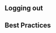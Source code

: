 


## Logging out

## Best Practices

[img1]: chapter2/img/auth-flow.PNG
[img2]: chapter2/img/fb-dev-1.PNG
[img3]: chapter2/img/fb-dev-2.PNG
[img4]: chapter2/img/fb-dev-3.PNG
[img5]: chapter2/img/fb-dev-4.PNG
[img6]: chapter2/img/fb-dev-5.PNG
[img7]: chapter2/img/auth-success.PNG
[img8]: chapter2/img/goog-dev-1.PNG
[img9]: chapter2/img/goog-dev-2.PNG
[img10]: chapter2/img/goog-dev-3.PNG
[img11]: chapter2/img/goog-dev-4.PNG
[img12]: chapter2/img/goog-dev-5.PNG
[img13]: chapter2/img/goog-dev-6.PNG
[img14]: chapter2/img/msa-dev-1.PNG
[img15]: chapter2/img/msa-dev-2.PNG
[img16]: chapter2/img/msa-dev-3.PNG
[img17]: chapter2/img/msa-dev-4.PNG
[img18]: chapter2/img/msa-dev-5.PNG
[img19]: chapter2/img/msa-dev-6.PNG
[img20]: chapter2/img/msa-dev-7.PNG
[img21]: chapter2/img/twtr-dev-1.PNG
[img22]: chapter2/img/twtr-dev-2.PNG
[img23]: chapter2/img/twtr-dev-3.PNG
[img24]: chapter2/img/ent-dev-1.PNG
[img25]: chapter2/img/ent-dev-2.PNG
[img26]: chapter2/img/ent-dev-3.PNG
[img27]: chapter2/img/jwt-1.PNG
[img28]: chapter2/img/jwt-2.PNG
[img29]: chapter2/img/jwt-3.PNG
[img30]: chapter2/img/testing-auth-failed.PNG
[img31]: chapter2/img/testing-auth-success.PNG
[img32]: chapter2/img/aad-apps-1.PNG
[img33]: chapter2/img/aad-apps-2.PNG
[img34]: chapter2/img/aad-apps-3.PNG
[img35]: chapter2/img/aad-apps-4.PNG
[img36]: chapter2/img/aad-apps-5.PNG
[img37]: chapter2/img/aad-apps-6.PNG
[img38]: chapter2/img/aad-apps-7.PNG
[img39]: chapter2/img/aad-apps-8.PNG
[img40]: chapter2/img/aad-apps-9.PNG
[img41]: chapter2/img/adal-client-1.PNG
[img42]: chapter2/img/customauth-postman-1.PNG
[img43]: chapter2/img/customauth-postman-2.PNG
[img44]: chapter2/img/aad-b2c-1.PNG
[img45]: chapter2/img/aad-b2c-2.PNG
[img46]: chapter2/img/aad-b2c-3.PNG
[img47]: chapter2/img/aad-b2c-4.PNG
[img48]: chapter2/img/aad-b2c-5.PNG
[img49]: chapter2/img/aad-b2c-6.PNG
[img50]: chapter2/img/aad-b2c-7.PNG
[img51]: chapter2/img/aad-b2c-8.PNG
[img52]: chapter2/img/aad-b2c-9.PNG
[img53]: chapter2/img/aad-b2c-10.PNG
[img54]: chapter2/img/auth0-create-1.PNG
[img55]: chapter2/img/user-identity.PNG
[img56]: chapter2/img/user-claims.PNG
[img57]: chapter2/img/auth-me.PNG
[img58]: chapter2/img/aad-logon-window.PNG
[img-upload-manifest]: chapter2/img/aad-manifest-upload.PNG
[img-group-perms]: chapter2/img/aad-group-perms.PNG
[img-add-group]: chapter2/img/aad-group-1.PNG
[img-group-props]: chapter2/img/aad-group-2.PNG
[img-group-claims]: chapter2/img/aad-groups-views.PNG
[img59]: chapter2/img/aad-add-key.PNG
[img60]: chapter2/img/aad-resource-explorer.PNG

[portal]: https://portal.azure.com/
[classic-portal]: https://manage.windowsazure.com/

[1]: https://en.wikipedia.org/wiki/Multi-factor_authentication
[2]: https://support.apple.com/en-us/HT201371
[3]: http://oauth.net/2/
[4]: https://developer.linkedin.com/docs/oauth2
[5]: https://developer.github.com/v3/oauth/
[6]: https://auth0.com/
[7]: https://azure.microsoft.com/en-us/services/active-directory-b2c/
[8]: https://facebook.com/
[9]: https://developers.facebook.com/
[10]: https://github.com/adrianhall/develop-mobile-apps-with-csharp-and-azure/tree/master/Chapter2
[11]: https://accounts.google.com/
[12]: https://console.developers.google.com/iam-admin/projects
[13]: https://apps.dev.microsoft.com/?mkt=en-us#/appList
[14]: https://twitter.com/
[15]: https://apps.twitter.com/
[16]: http://meyerweb.com/eric/tools/dencoder/
[17]: https://openid.net/specs/draft-jones-json-web-token-07.html
[18]: https://jwt.io
[19]: https://www.getpostman.com/
[20]: https://addons.mozilla.org/en-US/firefox/addon/restclient/
[21]: http://www.telerik.com/blogs/api-testing-with-telerik-fiddler
[22]: https://developer.xamarin.com/guides/xamarin-forms/dependency-service/
[23]: http://www.asp.net/web-api/overview/web-api-routing-and-actions/attribute-routing-in-web-api-2
[24]: https://azure.microsoft.com/en-us/services/active-directory-b2c/
[25]: https://developer.github.com/v3/oauth/
[26]: http://www.miicard.com/for/individuals/how-it-works
[27]: https://www.auth0.com/
[28]: https://github.com/Azure/azure-mobile-apps-net-server/wiki/Local-development-and-debugging-the-Mobile-App-.NET-server-backend
[29]: https://azure.microsoft.com/en-us/documentation/articles/sql-database-configure-firewall-settings/
[30]: https://components.xamarin.com/gettingstarted/xamarin.auth
[Keychain]: https://developer.apple.com/library/ios/#documentation/security/Reference/keychainservices/Reference/reference.html
[KeyStore]: http://developer.android.com/reference/java/security/KeyStore.html
[33]: https://msdn.microsoft.com/library/windows/apps/windows.security.credentials.passwordvault.aspx
